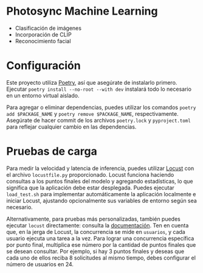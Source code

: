# Photosync Machine Learning

- Clasificación de imágenes
- Incorporación de CLIP
- Reconocimiento facial

# Configuración

Este proyecto utiliza [Poetry](https://python-poetry.org/docs/#installation), así que asegúrate de instalarlo primero.
Ejecutar `poetry install --no-root --with dev` instalará todo lo necesario en un entorno virtual aislado.

Para agregar o eliminar dependencias, puedes utilizar los comandos `poetry add $PACKAGE_NAME` y `poetry remove $PACKAGE_NAME`, respectivamente.
Asegúrate de hacer commit de los archivos `poetry.lock` y `pyproject.toml` para reflejar cualquier cambio en las dependencias.

# Pruebas de carga

Para medir la velocidad y latencia de inferencia, puedes utilizar [Locust](https://locust.io/) con el archivo `locustfile.py` proporcionado.
Locust funciona haciendo consultas a los puntos finales del modelo y agregando estadísticas, lo que significa que la aplicación debe estar desplegada.
Puedes ejecutar `load_test.sh` para implementar automáticamente la aplicación localmente e iniciar Locust, ajustando opcionalmente sus variables de entorno según sea necesario.

Alternativamente, para pruebas más personalizadas, también puedes ejecutar `locust` directamente: consulta la [documentación](https://docs.locust.io/en/stable/index.html). Ten en cuenta que, en la jerga de Locust, la concurrencia se mide en `usuarios`, y cada usuario ejecuta una tarea a la vez. Para lograr una concurrencia específica por punto final, multiplica ese número por la cantidad de puntos finales que se desean consultar. Por ejemplo, si hay 3 puntos finales y deseas que cada uno de ellos reciba 8 solicitudes al mismo tiempo, debes configurar el número de usuarios en 24.
